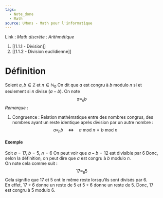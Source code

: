 ```yaml
---
tags:
  - Note_done
  - Math
source: UMons - Math pour l'informatique
---
```


Link : 
_Math discrète : Arithmétique_
1. [[1.1.1 - Division]]
2. [[1.1.2 - Division euclidienne]]

# Définition
Soient $a, b \in \mathbb{Z}$ et $n \in \mathbb{N}_0$
On dit que $a$ est congru à $b$ modulo $n$ si et seulement si $n$ divise $(a - b)$.
On note $$a\equiv_{n}b$$
_Remarque_ :
1. Congruence : Relation mathématique entre des nombres congrus, des nombres ayant un reste identique après division par un autre nombre : $$a\equiv_{n}b\quad\iff\quad a\text{ mod }n = b\text{ mod }n$$

#### Exemple
Soit $a = 17,\ b = 5,\ n = 6$ 
On peut voir que $a-b = 12$ est divisible par 6 
Donc, selon la définition, on peut dire que $a$ est congru à $b$ modulo $n$. 
\
On note cela comme suit : $$17 \equiv_{6}5$$
Cela signifie que $17$ et $5$ ont le même reste lorsqu’ils sont divisés par $6$. 
\
En effet, $17÷6$ donne un reste de $5$ et $5÷6$ donne un reste de $5$. 
Donc, $17$ est congru à $5$ modulo $6$.